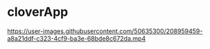 # cloverApp



https://user-images.githubusercontent.com/50635300/208959459-a8a21ddf-c323-4cf9-ba3e-68bde8c672da.mp4

